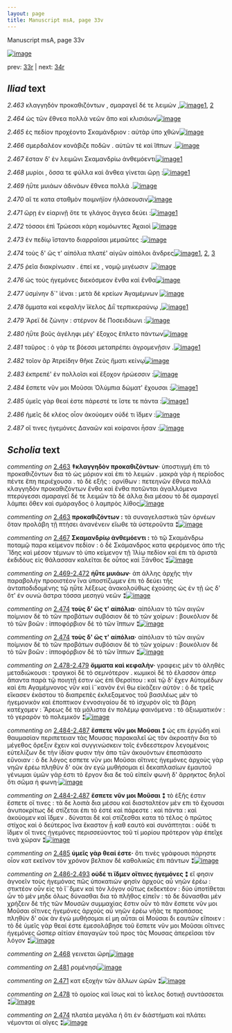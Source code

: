 ```yaml
---
layout: page
title: Manuscript msA, page 33v
---
```


Manuscript msA, page 33v

[![image](http://www.homermultitext.org/iipsrv?OBJ=IIP,1.0&FIF=/project/homer/pyramidal/deepzoom/hmt/vaimg/2017a/VA033VN_0535.tif&WID=100&CVT=JPEG)](http://www.homermultitext.org/ict2/?urn=urn:cite2:hmt:vaimg.2017a:VA033VN_0535)

prev:  [33r](../33r) | next:  [34r](../34r)

## *Iliad* text

*2.463* <a id="2.463"/> κλαγγηδὸν προκαθιζόντων , σμαραγεῖ δέ τε λειμών ,[![image](http://www.homermultitext.org/iipsrv?OBJ=IIP,1.0&FIF=/project/homer/pyramidal/deepzoom/hmt/vaimg/2017a/VA033VN_0535.tif&RGN=0.494,0.2126,0.39,0.0278&WID=1000&CVT=JPEG)](http://www.homermultitext.org/ict2/?urn=urn:cite2:hmt:vaimg.2017a:VA033VN_0535@0.494,0.2126,0.39,0.0278)[1](#msA_2.568), [2](#msA_2.569)

*2.464* <a id="2.464"/> ὡς τῶν ἔθνεα πολλὰ νεῶν ἄπο καὶ κλισιάων[![image](http://www.homermultitext.org/iipsrv?OBJ=IIP,1.0&FIF=/project/homer/pyramidal/deepzoom/hmt/vaimg/2017a/VA033VN_0535.tif&RGN=0.493,0.2329,0.39,0.024&WID=1000&CVT=JPEG)](http://www.homermultitext.org/ict2/?urn=urn:cite2:hmt:vaimg.2017a:VA033VN_0535@0.493,0.2329,0.39,0.024)

*2.465* <a id="2.465"/> ἐς πεδίον προχέοντο Σκαμάνδριον : αὐτὰρ ὑπο χθὼν[![image](http://www.homermultitext.org/iipsrv?OBJ=IIP,1.0&FIF=/project/homer/pyramidal/deepzoom/hmt/vaimg/2017a/VA033VN_0535.tif&RGN=0.493,0.2517,0.39,0.024&WID=1000&CVT=JPEG)](http://www.homermultitext.org/ict2/?urn=urn:cite2:hmt:vaimg.2017a:VA033VN_0535@0.493,0.2517,0.39,0.024)

*2.466* <a id="2.466"/> σμερδαλέον κονάβιζε ποδῶν . αὐτῶν τὲ καὶ ἵ̈ππων .[![image](http://www.homermultitext.org/iipsrv?OBJ=IIP,1.0&FIF=/project/homer/pyramidal/deepzoom/hmt/vaimg/2017a/VA033VN_0535.tif&RGN=0.494,0.2705,0.39,0.024&WID=1000&CVT=JPEG)](http://www.homermultitext.org/ict2/?urn=urn:cite2:hmt:vaimg.2017a:VA033VN_0535@0.494,0.2705,0.39,0.024)

*2.467* <a id="2.467"/> ἔσταν δ' ἐν λειμῶνι Σκαμανδρίω ἀνθεμόεντι[![image](http://www.homermultitext.org/iipsrv?OBJ=IIP,1.0&FIF=/project/homer/pyramidal/deepzoom/hmt/vaimg/2017a/VA033VN_0535.tif&RGN=0.492,0.2915,0.39,0.0233&WID=1000&CVT=JPEG)](http://www.homermultitext.org/ict2/?urn=urn:cite2:hmt:vaimg.2017a:VA033VN_0535@0.492,0.2915,0.39,0.0233)[1](#msA_2.570)

*2.468* <a id="2.468"/> μυρίοι , ὅσσα τε φύλλα καὶ ἄνθεα γίνεται ὥρῃ :[![image](http://www.homermultitext.org/iipsrv?OBJ=IIP,1.0&FIF=/project/homer/pyramidal/deepzoom/hmt/vaimg/2017a/VA033VN_0535.tif&RGN=0.491,0.3088,0.39,0.0233&WID=1000&CVT=JPEG)](http://www.homermultitext.org/ict2/?urn=urn:cite2:hmt:vaimg.2017a:VA033VN_0535@0.491,0.3088,0.39,0.0233)[1](#msAext_2.583)

*2.469* <a id="2.469"/> ἠΰτε μυιάων ἁδινάων ἔθνεα πολλὰ .[![image](http://www.homermultitext.org/iipsrv?OBJ=IIP,1.0&FIF=/project/homer/pyramidal/deepzoom/hmt/vaimg/2017a/VA033VN_0535.tif&RGN=0.492,0.3291,0.341,0.0233&WID=1000&CVT=JPEG)](http://www.homermultitext.org/ict2/?urn=urn:cite2:hmt:vaimg.2017a:VA033VN_0535@0.492,0.3291,0.341,0.0233)

*2.470* <a id="2.470"/> αἵ τε κατα σταθμὸν ποιμνήϊον ἠλάσκουσιν[![image](http://www.homermultitext.org/iipsrv?OBJ=IIP,1.0&FIF=/project/homer/pyramidal/deepzoom/hmt/vaimg/2017a/VA033VN_0535.tif&RGN=0.492,0.3479,0.341,0.0233&WID=1000&CVT=JPEG)](http://www.homermultitext.org/ict2/?urn=urn:cite2:hmt:vaimg.2017a:VA033VN_0535@0.492,0.3479,0.341,0.0233)

*2.471* <a id="2.471"/> ὥρῃ ἐν εἰαρινῇ ὅτε τε γλάγος ἄγγεα δεύει :[![image](http://www.homermultitext.org/iipsrv?OBJ=IIP,1.0&FIF=/project/homer/pyramidal/deepzoom/hmt/vaimg/2017a/VA033VN_0535.tif&RGN=0.505,0.3636,0.341,0.0233&WID=1000&CVT=JPEG)](http://www.homermultitext.org/ict2/?urn=urn:cite2:hmt:vaimg.2017a:VA033VN_0535@0.505,0.3636,0.341,0.0233)[1](#msAim_2.580)

*2.472* <a id="2.472"/> τόσσοι ἐπὶ Τρώεσσι 					κάρη κομόωντες Ἀχαιοὶ 				[![image](http://www.homermultitext.org/iipsrv?OBJ=IIP,1.0&FIF=/project/homer/pyramidal/deepzoom/hmt/vaimg/2017a/VA033VN_0535.tif&RGN=0.5,0.3832,0.346,0.0293&WID=1000&CVT=JPEG)](http://www.homermultitext.org/ict2/?urn=urn:cite2:hmt:vaimg.2017a:VA033VN_0535@0.5,0.3832,0.346,0.0293)

*2.473* <a id="2.473"/> ἐν πεδίῳ ἵσταντο διαρραῖσαι μεμαῶτες :[![image](http://www.homermultitext.org/iipsrv?OBJ=IIP,1.0&FIF=/project/homer/pyramidal/deepzoom/hmt/vaimg/2017a/VA033VN_0535.tif&RGN=0.498,0.4005,0.368,0.0293&WID=1000&CVT=JPEG)](http://www.homermultitext.org/ict2/?urn=urn:cite2:hmt:vaimg.2017a:VA033VN_0535@0.498,0.4005,0.368,0.0293)

*2.474* <a id="2.474"/> τοὺς δ' ὥς τ' αἰπόλια πλατέ' αἰγῶν αἰπόλοι ἄνδρες[![image](http://www.homermultitext.org/iipsrv?OBJ=IIP,1.0&FIF=/project/homer/pyramidal/deepzoom/hmt/vaimg/2017a/VA033VN_0535.tif&RGN=0.504,0.4215,0.381,0.0293&WID=1000&CVT=JPEG)](http://www.homermultitext.org/ict2/?urn=urn:cite2:hmt:vaimg.2017a:VA033VN_0535@0.504,0.4215,0.381,0.0293)[1](#msAint_2.582), [2](#msA_2.573), [3](#msA_2.572)

*2.475* <a id="2.475"/> ῥεῖα διακρίνωσιν . ἐπεί κε , νομῷ μιγέωσιν .[![image](http://www.homermultitext.org/iipsrv?OBJ=IIP,1.0&FIF=/project/homer/pyramidal/deepzoom/hmt/vaimg/2017a/VA033VN_0535.tif&RGN=0.496,0.4388,0.376,0.0285&WID=1000&CVT=JPEG)](http://www.homermultitext.org/ict2/?urn=urn:cite2:hmt:vaimg.2017a:VA033VN_0535@0.496,0.4388,0.376,0.0285)

*2.476* <a id="2.476"/> ὡς τοὺς ἡγεμόνες διεκόσμεον ἔνθα καὶ ἔνθα[![image](http://www.homermultitext.org/iipsrv?OBJ=IIP,1.0&FIF=/project/homer/pyramidal/deepzoom/hmt/vaimg/2017a/VA033VN_0535.tif&RGN=0.496,0.456,0.376,0.0285&WID=1000&CVT=JPEG)](http://www.homermultitext.org/ict2/?urn=urn:cite2:hmt:vaimg.2017a:VA033VN_0535@0.496,0.456,0.376,0.0285)

*2.477* <a id="2.477"/> ὑσμίνην δ`' ἰέναι : μετὰ δὲ κρείων Ἀγαμέμνων 				[![image](http://www.homermultitext.org/iipsrv?OBJ=IIP,1.0&FIF=/project/homer/pyramidal/deepzoom/hmt/vaimg/2017a/VA033VN_0535.tif&RGN=0.499,0.4733,0.376,0.0285&WID=1000&CVT=JPEG)](http://www.homermultitext.org/ict2/?urn=urn:cite2:hmt:vaimg.2017a:VA033VN_0535@0.499,0.4733,0.376,0.0285)

*2.478* <a id="2.478"/> ὄμματα καὶ κεφαλὴν ἵ̈κελος Διῒ τερπικεραύνῳ ,[![image](http://www.homermultitext.org/iipsrv?OBJ=IIP,1.0&FIF=/project/homer/pyramidal/deepzoom/hmt/vaimg/2017a/VA033VN_0535.tif&RGN=0.514,0.4936,0.395,0.0285&WID=1000&CVT=JPEG)](http://www.homermultitext.org/ict2/?urn=urn:cite2:hmt:vaimg.2017a:VA033VN_0535@0.514,0.4936,0.395,0.0285)[1](#msAim_2.581)

*2.479* <a id="2.479"/> Ἄρεϊ δὲ ζώνην : στέρνον 					δὲ Ποσειδάωνι :[![image](http://www.homermultitext.org/iipsrv?OBJ=IIP,1.0&FIF=/project/homer/pyramidal/deepzoom/hmt/vaimg/2017a/VA033VN_0535.tif&RGN=0.505,0.5139,0.395,0.0255&WID=1000&CVT=JPEG)](http://www.homermultitext.org/ict2/?urn=urn:cite2:hmt:vaimg.2017a:VA033VN_0535@0.505,0.5139,0.395,0.0255)

*2.480* <a id="2.480"/> ἠΰτε βοῦς ἀγέληφι μέγ' ἔξοχος ἔπλετο πάντων[![image](http://www.homermultitext.org/iipsrv?OBJ=IIP,1.0&FIF=/project/homer/pyramidal/deepzoom/hmt/vaimg/2017a/VA033VN_0535.tif&RGN=0.503,0.5312,0.395,0.0255&WID=1000&CVT=JPEG)](http://www.homermultitext.org/ict2/?urn=urn:cite2:hmt:vaimg.2017a:VA033VN_0535@0.503,0.5312,0.395,0.0255)

*2.481* <a id="2.481"/> ταῦρος : ὁ γάρ τε βόεσσι μεταπρέπει ἀγρομενῇσιν .[![image](http://www.homermultitext.org/iipsrv?OBJ=IIP,1.0&FIF=/project/homer/pyramidal/deepzoom/hmt/vaimg/2017a/VA033VN_0535.tif&RGN=0.503,0.5522,0.395,0.0255&WID=1000&CVT=JPEG)](http://www.homermultitext.org/ict2/?urn=urn:cite2:hmt:vaimg.2017a:VA033VN_0535@0.503,0.5522,0.395,0.0255)[1](#msAext_2.584)

*2.482* <a id="2.482"/> τοῖον ἂρ Ἀτρείδην θῆκε 						 Ζεὺς ἤματι κείνῳ[![image](http://www.homermultitext.org/iipsrv?OBJ=IIP,1.0&FIF=/project/homer/pyramidal/deepzoom/hmt/vaimg/2017a/VA033VN_0535.tif&RGN=0.501,0.571,0.395,0.0255&WID=1000&CVT=JPEG)](http://www.homermultitext.org/ict2/?urn=urn:cite2:hmt:vaimg.2017a:VA033VN_0535@0.501,0.571,0.395,0.0255)

*2.483* <a id="2.483"/> ἐκπρεπέ' ἐν πολλοῖσι καὶ ἔξοχον ἡρώεσσιν :[![image](http://www.homermultitext.org/iipsrv?OBJ=IIP,1.0&FIF=/project/homer/pyramidal/deepzoom/hmt/vaimg/2017a/VA033VN_0535.tif&RGN=0.501,0.5905,0.395,0.0255&WID=1000&CVT=JPEG)](http://www.homermultitext.org/ict2/?urn=urn:cite2:hmt:vaimg.2017a:VA033VN_0535@0.501,0.5905,0.395,0.0255)

*2.484* <a id="2.484"/> ἔσπετε νῦν μοι Μοῦσαι Ὀλύμπια δώματ' ἔχουσαι :[![image](http://www.homermultitext.org/iipsrv?OBJ=IIP,1.0&FIF=/project/homer/pyramidal/deepzoom/hmt/vaimg/2017a/VA033VN_0535.tif&RGN=0.5,0.6071,0.395,0.0255&WID=1000&CVT=JPEG)](http://www.homermultitext.org/ict2/?urn=urn:cite2:hmt:vaimg.2017a:VA033VN_0535@0.5,0.6071,0.395,0.0255)[1](#msA_2.575)

*2.485* <a id="2.485"/> ὑμεῖς γὰρ θεαί ἐστε πάρεστέ τε ἴστε τε πάντα :[![image](http://www.homermultitext.org/iipsrv?OBJ=IIP,1.0&FIF=/project/homer/pyramidal/deepzoom/hmt/vaimg/2017a/VA033VN_0535.tif&RGN=0.499,0.6281,0.395,0.0255&WID=1000&CVT=JPEG)](http://www.homermultitext.org/ict2/?urn=urn:cite2:hmt:vaimg.2017a:VA033VN_0535@0.499,0.6281,0.395,0.0255)[1](#msA_2.578)

*2.486* <a id="2.486"/> ἡμεῖς δὲ κλέος οἶον ἀκούομεν οὐδέ τι ἴδμεν :[![image](http://www.homermultitext.org/iipsrv?OBJ=IIP,1.0&FIF=/project/homer/pyramidal/deepzoom/hmt/vaimg/2017a/VA033VN_0535.tif&RGN=0.499,0.6469,0.395,0.0255&WID=1000&CVT=JPEG)](http://www.homermultitext.org/ict2/?urn=urn:cite2:hmt:vaimg.2017a:VA033VN_0535@0.499,0.6469,0.395,0.0255)

*2.487* <a id="2.487"/> οἵ τινες ἡγεμόνες Δαναῶν καὶ κοίρανοι ἦσαν :[![image](http://www.homermultitext.org/iipsrv?OBJ=IIP,1.0&FIF=/project/homer/pyramidal/deepzoom/hmt/vaimg/2017a/VA033VN_0535.tif&RGN=0.51,0.6627,0.395,0.0346&WID=1000&CVT=JPEG)](http://www.homermultitext.org/ict2/?urn=urn:cite2:hmt:vaimg.2017a:VA033VN_0535@0.51,0.6627,0.395,0.0346)

## *Scholia* text

*commenting on* [2.463](#2.463)  <a id="msA_2.568"/> **‡κλαγγηδὸν προκαθιζόντων·** ὑποστιγμὴ ἐπι τὸ προκαθιζόντων δια τὸ ὡς μόριον καὶ ἐπι τὸ λειμών . μακρὰ γὰρ ἡ περίοδος πέντε ἔπη περιέχουσα . τὸ δὲ εξῆς : ορνίθων : πετεηνῶν ἔθνεα πολλὰ κλαγγηδὸν προκαθιζόντων ἔνθα καὶ ἔνθα ποτῶνται ἀγαλλόμενα πτερύγεσσι σμαραγεῖ δέ τε λειμῶν τὰ δὲ ἀλλα δια μέσου τὸ δὲ σμαραγεῖ λάμπει ὅθεν καὶ σμάραγδος ὁ λαμπρὸς λίθος[![image](http://www.homermultitext.org/iipsrv?OBJ=IIP,1.0&FIF=/project/homer/pyramidal/deepzoom/hmt/vaimg/2017a/VA033VN_0535.tif&RGN=0.2229,0.1089,0.6258,0.0457&WID=1000&CVT=JPEG)](http://www.homermultitext.org/ict2/?urn=urn:cite2:hmt:vaimg.2017a:VA033VN_0535@0.2229,0.1089,0.6258,0.0457)

*commenting on* [2.463](#2.463)  <a id="msA_2.569"/> **προκαθιζόντων :** τὰ συναγελαστικὰ τῶν ὀρνέων ὅταν προλάβη τῇ πτήσει ἀνανένειν εἴωθε τὰ ὑστεροῦντα ⁑[![image](http://www.homermultitext.org/iipsrv?OBJ=IIP,1.0&FIF=/project/homer/pyramidal/deepzoom/hmt/vaimg/2017a/VA033VN_0535.tif&RGN=0.2213,0.1424,0.5813,0.0219&WID=1000&CVT=JPEG)](http://www.homermultitext.org/ict2/?urn=urn:cite2:hmt:vaimg.2017a:VA033VN_0535@0.2213,0.1424,0.5813,0.0219)

*commenting on* [2.467](#2.467)  <a id="msA_2.570"/> **Σκαμανδρίῳ ἀνθεμόεντι :** τὸ τῷ Σκαμάνδρω ποταμῷ παρα κείμενον πεδίον : ὁ δὲ Σκάμανδρος κατα φερόμενος ἀπο τῆς Ἴδης καὶ μέσον τέμνων τὸ ὑπο κείμενον τῇ Ἰλίῳ πεδίον καὶ ἐπι τὰ ἀριστὰ ἐκδιδὸυς εἰς θάλασσαν καλεῖται δε οὗτος καὶ Ξάνθος ⁑[![image](http://www.homermultitext.org/iipsrv?OBJ=IIP,1.0&FIF=/project/homer/pyramidal/deepzoom/hmt/vaimg/2017a/VA033VN_0535.tif&RGN=0.2229,0.1471,0.6267,0.041&WID=1000&CVT=JPEG)](http://www.homermultitext.org/ict2/?urn=urn:cite2:hmt:vaimg.2017a:VA033VN_0535@0.2229,0.1471,0.6267,0.041)

*commenting on* [2.469-2.472](#2.469-2.472)  <a id="msA_2.571"/> **ἡΰτε μυιάων·** ἀπ άλλης ἀρχῆς τὴν παραβολὴν προοιστέον ἵνα ὑποστίζωμεν ἐπι τὸ δεύει τῆς ἀνταποδιδομένης τῷ ηΰτε λέξεως ἀνακολούθως ἐχούσης ὡς ἐν τῇ ὡς δ' ὅτ' ἐν ουνὠ ἄστρα τόσσα μεσηγὺ νεῶν ⁑[![image](http://www.homermultitext.org/iipsrv?OBJ=IIP,1.0&FIF=/project/homer/pyramidal/deepzoom/hmt/vaimg/2017a/VA033VN_0535.tif&RGN=0.2233,0.1735,0.6143,0.031&WID=1000&CVT=JPEG)](http://www.homermultitext.org/ict2/?urn=urn:cite2:hmt:vaimg.2017a:VA033VN_0535@0.2233,0.1735,0.6143,0.031)

*commenting on* [2.474](#2.474)  <a id="msA_2.572"/> **τοὺς δ' ὥς τ' αἰπόλια·** αἰπόλιαν τὸ τῶν αιγῶν ποίμνιον δὲ τὸ τῶν προβάτων συβόσιον δὲ τὸ τῶν χοίρων : βουκόλιον δὲ τὸ τῶν βοῶν : ἱπποφόρβιον δὲ τὸ τῶν ἵππων ⁑[![image](http://www.homermultitext.org/iipsrv?OBJ=IIP,1.0&FIF=/project/homer/pyramidal/deepzoom/hmt/vaimg/2017a/VA033VN_0535.tif&RGN=0.2277,0.1855,0.6097,0.0558&WID=1000&CVT=JPEG)](http://www.homermultitext.org/ict2/?urn=urn:cite2:hmt:vaimg.2017a:VA033VN_0535@0.2277,0.1855,0.6097,0.0558)

*commenting on* [2.474](#2.474)  <a id="msA_2.573"/> **τοὺς δ' ὥς τ' αἰπόλια·** αἰπόλιαν τὸ τῶν αιγῶν ποίμνιον δὲ τὸ τῶν προβάτων συβόσιον δὲ τὸ τῶν χοίρων : βουκόλιον δὲ τὸ τῶν βοῶν : ἱπποφόρβιον δὲ τὸ τῶν ἵππων ⁑[![image](http://www.homermultitext.org/iipsrv?OBJ=IIP,1.0&FIF=/project/homer/pyramidal/deepzoom/hmt/vaimg/2017a/VA033VN_0535.tif&RGN=0.225,0.2335,0.2167,0.1434&WID=1000&CVT=JPEG)](http://www.homermultitext.org/ict2/?urn=urn:cite2:hmt:vaimg.2017a:VA033VN_0535@0.225,0.2335,0.2167,0.1434)

*commenting on* [2.478-2.479](#2.478-2.479)  <a id="msA_2.574"/> **ὄμματα καὶ κεφαλὴν·** γραφεις μὲν τὸ ἀληθὲς μεταδιώκουσι : τραγικοὶ δὲ τὸ σεμνότερον . κωμικοὶ δὲ τὸ έλασσον άπερ ἅπαντα παρὰ τῷ ποιητῇ ἐστιν ὡς ἐπὶ Θερσίτου : καὶ τῷ δ' ἔχεν Αὐτομέδων καὶ ἐπι Αγαμέμνονος νῦν καὶ ἱ¨κανὸν ἑνὶ θω εἰκάζειν αὐτὸν : ὁ δε τρεῖς εἴκασεν ἑκάστου τὸ διαπρεπὲς ἐκλεξαμενος τοῦ βασιλέως μὲν τὸ ἠγεμονικὸν καὶ ἐποπτικον ἐννοσιγαίου δὲ τὸ ἰσχυρὸν οῖς τὰ βάρη κατέχομεν : Ἄρεως δὲ τὰ μάλιστα ἐν πολέμῳ φαινόμενα : τὸ ἀξιωματικόν : τὸ γεραρὸν τὸ πολεμικόν ⁑[![image](http://www.homermultitext.org/iipsrv?OBJ=IIP,1.0&FIF=/project/homer/pyramidal/deepzoom/hmt/vaimg/2017a/VA033VN_0535.tif&RGN=0.236,0.3627,0.2113,0.0743&WID=1000&CVT=JPEG)](http://www.homermultitext.org/ict2/?urn=urn:cite2:hmt:vaimg.2017a:VA033VN_0535@0.236,0.3627,0.2113,0.0743)

*commenting on* [2.484-2.487](#2.484-2.487)  <a id="msA_2.576"/> **ἔσπετε νῦν μοι Μοῦσαι ⁑** ὡς επι ἐργώδη καὶ θαυμασίαν περιπετειαν τὰς Μουσας παρακαλεῖ ὡς τὸν ἀκροατὴν δια τὸ μέγεθος ὄρεξιν ἔχειν καὶ συγγινώσκειν τοῖς ἐνδεεστερον λεγομένοις εὐτελίζων δε τὴν ἰδίαν φυσιν τὴν ἀπο τῶν ἀκουόντων ἐπεσπάσατο εὔνοιαν : ὁ δε λόγος εσπετε νῦν μοι Μοῦσαι οἵτινες ἡγεμόνες ἀρχοὺς γὰρ νηῶν ἐρέω πληθὺν δ' οὐκ ὰν εγὼ μυθήσομαι εἰ δεκαπλασίων ἐμαυτοῦ γένωμαι ὑμῶν γάρ ἐστι τὸ ἔργον δια δε τοῦ εἰπεῖν φωνὴ δ' ἄρρηκτος δηλοῖ ὅτι σῶμα ἡ φωνη·[![image](http://www.homermultitext.org/iipsrv?OBJ=IIP,1.0&FIF=/project/homer/pyramidal/deepzoom/hmt/vaimg/2017a/VA033VN_0535.tif&RGN=0.2277,0.5309,0.2223,0.1204&WID=1000&CVT=JPEG)](http://www.homermultitext.org/ict2/?urn=urn:cite2:hmt:vaimg.2017a:VA033VN_0535@0.2277,0.5309,0.2223,0.1204)

*commenting on* [2.484-2.487](#2.484-2.487)  <a id="msA_2.577"/> **ἔσπετε νῦν μοι Μοῦσαι ⁑** τὸ ἑξῆς ἐστιν ἔσπετε οἵ τινες : τὰ δε λοιπὰ δια μέσου καὶ διασταλτέον μὲν επι τὸ ἔχουσαι ἀνυποκρίτως δὲ στίζεται ἐπι τὸ ἑστέ καὶ πάρεστε : καὶ πάντα : καὶ ἀκούομεν καὶ ἴδμεν . δύναται δὲ καὶ στίζεσθαι κατα τὸ τέλος ὁ πρῶτος στίχος καὶ ὁ δεύτερος ἵνα ἕκαστον ᾖ καθ εαυτὸ καὶ συνάπτηται : οὐδέ τι ἴδμεν οἵ τινες ἡγεμόνες περισσεύοντος τοῦ τί μορίου πρότερον γὰρ ἐπεῖχε τινὰ χώραν ⁑[![image](http://www.homermultitext.org/iipsrv?OBJ=IIP,1.0&FIF=/project/homer/pyramidal/deepzoom/hmt/vaimg/2017a/VA033VN_0535.tif&RGN=0.237,0.6456,0.5353,0.0949&WID=1000&CVT=JPEG)](http://www.homermultitext.org/ict2/?urn=urn:cite2:hmt:vaimg.2017a:VA033VN_0535@0.237,0.6456,0.5353,0.0949)

*commenting on* [2.485](#2.485)  <a id="msA_2.578"/> **ὑμεῖς γὰρ θεαί ἐστε·** ὅτι τινὲς γράφουσι πάρηστε οἷον κατ εκεῖνον τὸν χρόνον βελτιον δὲ καθολικῶς ἐπι πάντων ⁑[![image](http://www.homermultitext.org/iipsrv?OBJ=IIP,1.0&FIF=/project/homer/pyramidal/deepzoom/hmt/vaimg/2017a/VA033VN_0535.tif&RGN=0.242,0.7049,0.6213,0.047&WID=1000&CVT=JPEG)](http://www.homermultitext.org/ict2/?urn=urn:cite2:hmt:vaimg.2017a:VA033VN_0535@0.242,0.7049,0.6213,0.047)

*commenting on* [2.486-2.493](#2.486-2.493)  <a id="msA_2.579"/> **οὐδέ τι ἴδμεν οἴτινες ἠγεμόνες ⁑** εἴ φησιν ἀγνοεῖν τοὺς ἡγεμόνας πῶς ὑποκατιών φησὶν ἀρχοὺς αὖ νηῶν ἐρέω : στικτέον οὖν εἰς τὸ ἴ¨δμεν καὶ τὸν λόγον οὕτως ἐκδεκτέον : δύο ὑποτίθεται ὦν τὸ μὲν μηδε όλως δύνασθαι δια τὸ πλῆθος εἰπεῖν : τὸ δε δύνασθαι μέν χρήζειν δὲ τῆς τῶν Μουσῶν συμμαχίας ἔστιν οὖν τὸ πᾶν ἔσπετε νῦν μοι Μοῦσαι οἵτινες ἡγεμόνες ἀρχοὺς αὖ νηῶν ἐρέω νῆὰς τε προπάσας πληθὺν δ' οὐκ ὰν ἐγὼ μυθήσομαι εἰ μη αὖται αἱ Μούσαι δι εαυτῶν εἴποιεν : τὸ δὲ ὑμεῖς γὰρ θεαί ἐστε ἐμεσολάβησε τοῦ ἔσπετε νῦν μοι Μοῦσαι οἵτινες ἡγεμόνες ὥσπερ αἰτίαν ἐπαγαγὼν τοῦ προς τὰς Μουσας ἀπερεῖσαι τὸν λόγον ⁑[![image](http://www.homermultitext.org/iipsrv?OBJ=IIP,1.0&FIF=/project/homer/pyramidal/deepzoom/hmt/vaimg/2017a/VA033VN_0535.tif&RGN=0.2407,0.7202,0.6203,0.097&WID=1000&CVT=JPEG)](http://www.homermultitext.org/ict2/?urn=urn:cite2:hmt:vaimg.2017a:VA033VN_0535@0.2407,0.7202,0.6203,0.097)

*commenting on* [2.468](#2.468)  <a id="msAext_2.583.comment"/> γεινεται ὤρη[![image](http://www.homermultitext.org/iipsrv?OBJ=IIP,1.0&FIF=/project/homer/pyramidal/deepzoom/hmt/vaimg/2017a/VA033VN_0535.tif&RGN=0.1437,0.3224,0.055,0.0133&WID=1000&CVT=JPEG)](http://www.homermultitext.org/ict2/?urn=urn:cite2:hmt:vaimg.2017a:VA033VN_0535@0.1437,0.3224,0.055,0.0133)

*commenting on* [2.481](#2.481)  <a id="msAext_2.584.comment"/> ρομένησι[![image](http://www.homermultitext.org/iipsrv?OBJ=IIP,1.0&FIF=/project/homer/pyramidal/deepzoom/hmt/vaimg/2017a/VA033VN_0535.tif&RGN=0.12,0.5675,0.0397,0.0163&WID=1000&CVT=JPEG)](http://www.homermultitext.org/ict2/?urn=urn:cite2:hmt:vaimg.2017a:VA033VN_0535@0.12,0.5675,0.0397,0.0163)

*commenting on* [2.471](#2.471)  <a id="msAim_2.580.comment"/> κατ εξοχὴν τῶν ἄλλων ὡρῶν ⁑[![image](http://www.homermultitext.org/iipsrv?OBJ=IIP,1.0&FIF=/project/homer/pyramidal/deepzoom/hmt/vaimg/2017a/VA033VN_0535.tif&RGN=0.4533,0.376,0.043,0.036&WID=1000&CVT=JPEG)](http://www.homermultitext.org/ict2/?urn=urn:cite2:hmt:vaimg.2017a:VA033VN_0535@0.4533,0.376,0.043,0.036)

*commenting on* [2.478](#2.478)  <a id="msAim_2.581.comment"/> τὸ ομοίος καὶ ἴσως καὶ τὸ ΐκελος δοτικῇ συντάσσεται ⁑[![image](http://www.homermultitext.org/iipsrv?OBJ=IIP,1.0&FIF=/project/homer/pyramidal/deepzoom/hmt/vaimg/2017a/VA033VN_0535.tif&RGN=0.448,0.5034,0.055,0.0708&WID=1000&CVT=JPEG)](http://www.homermultitext.org/ict2/?urn=urn:cite2:hmt:vaimg.2017a:VA033VN_0535@0.448,0.5034,0.055,0.0708)

*commenting on* [2.474](#2.474)  <a id="msAint_2.582.comment"/> πλατέα μεγάλα ἡ ὅτι ἐν διάστήματι καὶ πλάτει νέμονται αἱ αῖγες ⁑[![image](http://www.homermultitext.org/iipsrv?OBJ=IIP,1.0&FIF=/project/homer/pyramidal/deepzoom/hmt/vaimg/2017a/VA033VN_0535.tif&RGN=0.863,0.424,0.0453,0.0493&WID=1000&CVT=JPEG)](http://www.homermultitext.org/ict2/?urn=urn:cite2:hmt:vaimg.2017a:VA033VN_0535@0.863,0.424,0.0453,0.0493)